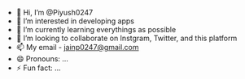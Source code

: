 - 👋 Hi, I’m @Piyush0247
- 👀 I’m interested in developing apps
- 🌱 I’m currently learning everythings as possible
- 💞️ I’m looking to collaborate on Instgram, Twitter, and this platform
- 📫 My email - jainp0247@gmail.com
- 😄 Pronouns: ...
- ⚡ Fun fact: ...

<!---
Piyush0247/Piyush0247 is a ✨ special ✨ repository because its `README.md` (this file) appears on your GitHub profile.
You can click the Preview link to take a look at your changes.
--->
